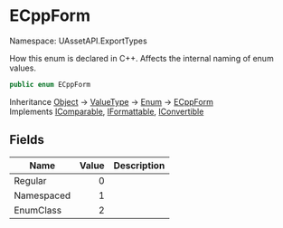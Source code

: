 # ECppForm

Namespace: UAssetAPI.ExportTypes

How this enum is declared in C++. Affects the internal naming of enum values.

```csharp
public enum ECppForm
```

Inheritance [Object](https://docs.microsoft.com/en-us/dotnet/api/system.object) → [ValueType](https://docs.microsoft.com/en-us/dotnet/api/system.valuetype) → [Enum](https://docs.microsoft.com/en-us/dotnet/api/system.enum) → [ECppForm](./uassetapi.exporttypes.ecppform.md)<br>
Implements [IComparable](https://docs.microsoft.com/en-us/dotnet/api/system.icomparable), [IFormattable](https://docs.microsoft.com/en-us/dotnet/api/system.iformattable), [IConvertible](https://docs.microsoft.com/en-us/dotnet/api/system.iconvertible)

## Fields

| Name | Value | Description |
| --- | --: | --- |
| Regular | 0 |  |
| Namespaced | 1 |  |
| EnumClass | 2 |  |
